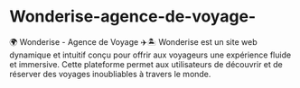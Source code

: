 # Wonderise-agence-de-voyage-
🌍 Wonderise - Agence de Voyage ✈️🏝️ Wonderise est un site web dynamique et intuitif conçu pour offrir aux voyageurs une expérience fluide et immersive. Cette plateforme permet aux utilisateurs de découvrir et de réserver des voyages inoubliables à travers le monde.  
